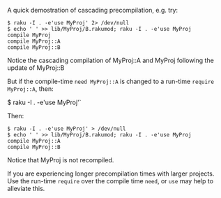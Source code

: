 A quick demostration of cascading precompilation, e.g. try:

```
$ raku -I . -e'use MyProj' 2> /dev/null
$ echo ' ' >> lib/MyProj/B.rakumod; raku -I . -e'use MyProj
compile MyProj
compile MyProj::A
compile MyProj::B
```

Notice the cascading compilation of MyProj::A and MyProj following the update of MyProj::B

But if the compile-time `need MyProj::A` is changed to a run-time `require MyProj::A`, then:

$ raku -I . -e'use MyProj'`

Then:
```
$ raku -I . -e'use MyProj' > /dev/null
$ echo ' ' >> lib/MyProj/B.rakumod; raku -I . -e'use MyProj
compile MyProj::A
compile MyProj::B
```

Notice that MyProj is not recompiled.

If you are experiencing longer precompilation times with larger projects.
Use the run-time `require` over the compile time `need`, or `use` may help
to alleviate this.

